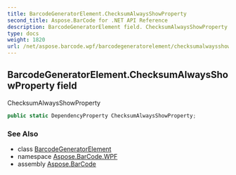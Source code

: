 ```yaml
---
title: BarcodeGeneratorElement.ChecksumAlwaysShowProperty
second_title: Aspose.BarCode for .NET API Reference
description: BarcodeGeneratorElement field. ChecksumAlwaysShowProperty
type: docs
weight: 1820
url: /net/aspose.barcode.wpf/barcodegeneratorelement/checksumalwaysshowproperty/
---
```

## BarcodeGeneratorElement.ChecksumAlwaysShowProperty field

ChecksumAlwaysShowProperty

```csharp
public static DependencyProperty ChecksumAlwaysShowProperty;
```

### See Also

* class [BarcodeGeneratorElement](../)
* namespace [Aspose.BarCode.WPF](../../barcodegeneratorelement/)
* assembly [Aspose.BarCode](../../../)



